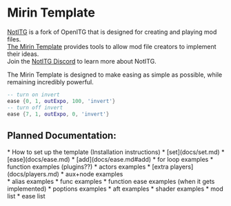 # Mirin Template
[NotITG](https://notitg.heysora.net) is a fork of OpenITG that is designed for creating and playing mod files.
<br>
[The Mirin Template](https://www.github.com/XroOl/notitg-mirin) provides tools to allow mod file creators to implement their ideas.
<br>
Join the [NotITG Discord](https://uksrt.heysora.net/discord) to learn more about NotITG.

The Mirin Template is designed to make easing as simple as possible, while remaining incredibly powerful.

```lua
-- turn on invert
ease {0, 1, outExpo, 100, 'invert'}
-- turn off invert
ease {7, 1, outExpo, 0, 'invert'}
```

## Planned Documentation:
<div class="row">
<div class="col-med-6">
* How to set up the template (Installation instructions)
* [set](docs/set.md)
* [ease](docs/ease.md)
* [add](docs/ease.md#add)
* for loop examples
* function examples (plugins??)
* actors examples
* [extra players](docs/players.md)
* aux+node examples
</div>
<div class="col-med-6">
* alias examples
* func examples
* function ease examples (when it gets implemented)
* poptions examples
* aft examples
* shader examples
* mod list
* ease list
</div>
</div>

